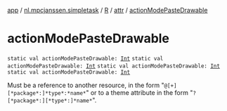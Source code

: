 [app](../../../index.md) / [nl.mpcjanssen.simpletask](../../index.md) / [R](../index.md) / [attr](index.md) / [actionModePasteDrawable](.)

# actionModePasteDrawable

`static val actionModePasteDrawable: `[`Int`](https://kotlinlang.org/api/latest/jvm/stdlib/kotlin/-int/index.html)
`static val actionModePasteDrawable: `[`Int`](https://kotlinlang.org/api/latest/jvm/stdlib/kotlin/-int/index.html)
`static val actionModePasteDrawable: `[`Int`](https://kotlinlang.org/api/latest/jvm/stdlib/kotlin/-int/index.html)
`static val actionModePasteDrawable: `[`Int`](https://kotlinlang.org/api/latest/jvm/stdlib/kotlin/-int/index.html)

Must be a reference to another resource, in the form "`@[+][*package*:]*type*:*name*`" or to a theme attribute in the form "`?[*package*:][*type*:]*name*`".

